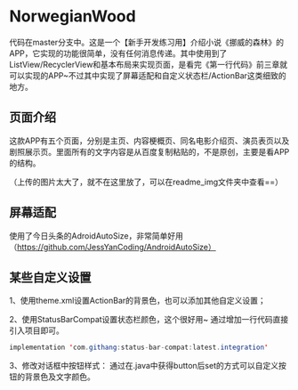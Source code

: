 # NorwegianWood
代码在master分支中。这是一个【新手开发练习用】介绍小说《挪威的森林》的APP，它实现的功能很简单，没有任何消息传递。其中使用到了ListView/RecyclerView和基本布局来实现页面，是看完《第一行代码》前三章就可以实现的APP~不过其中实现了屏幕适配和自定义状态栏/ActionBar这类细致的地方。

## 页面介绍
这款APP有五个页面，分别是主页、内容梗概页、同名电影介绍页、演员表页以及剧照展示页。里面所有的文字内容是从百度复制粘贴的，不是原创，主要是看APP的结构。

（上传的图片太大了，就不在这里放了，可以在readme_img文件夹中查看==）

## 屏幕适配
使用了今日头条的AdroidAutoSize，非常简单好用（https://github.com/JessYanCoding/AndroidAutoSize）

## 某些自定义设置

1、使用theme.xml设置ActionBar的背景色，也可以添加其他自定义设置；


2、使用StatusBarCompat设置状态栏颜色，这个很好用~
通过增加一行代码直接引入项目即可。

```java
implementation 'com.githang:status-bar-compat:latest.integration'
```


3、修改对话框中按钮样式：
通过在.java中获得button后set的方式可以自定义按钮的背景色及文字颜色。

